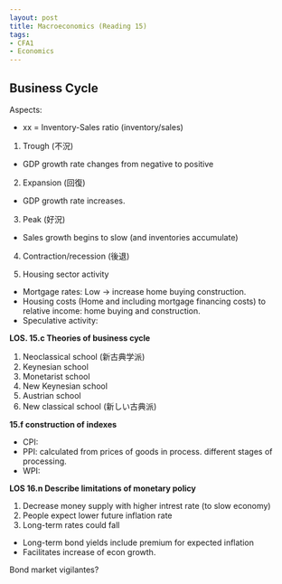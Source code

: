 ```yaml
---
layout: post
title: Macroeconomics (Reading 15)
tags: 
- CFA1
- Economics
---
```



## Business Cycle

Aspects:
* xx = Inventory-Sales ratio (inventory/sales)


1. Trough (不況)
  - GDP growth rate changes from negative to positive
  
2. Expansion (回復)
  - GDP growth rate increases. 
3. Peak (好況)
  - Sales growth begins to slow (and inventories accumulate)
4. Contraction/recession (後退)


1. Housing sector activity
*  Mortgage rates: Low -> increase home buying construction.
*  Housing costs (Home and including mortgage financing costs) to relative income: home buying and construction. 
*  Speculative activity:  

**LOS. 15.c Theories of business cycle** <br>

1. Neoclassical school (新古典学派)
2. Keynesian school
3. Monetarist school
4. New Keynesian school
5. Austrian school
6. New classical school (新しい古典派)



**15.f construction of indexes**

* CPI: 
* PPI: calculated from prices of goods in process. different stages of processing.
* WPI:






**LOS 16.n Describe limitations of monetary policy**

1. Decrease money supply with higher intrest rate (to slow economy)
2. People expect lower future inflation rate
3. Long-term rates could fall
  * Long-term bond yields include premium for expected inflation
  * Facilitates increase of econ growth.



Bond market vigilantes?


